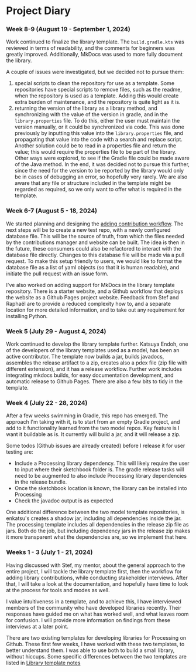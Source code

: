 # Project Diary

### Week 8-9 (August 19 - September 1, 2024)

Work continued to finalize the library template.
The `build.gradle.kts` was reviewed in terms of readability, and the comments for beginners was greatly improved.
Additionally, MkDocs was used to more fully document the library.

A couple of issues were investigated, but we decided not to pursue them:
1. special scripts to clean the repository for use as a template. Some repositories have special scripts to remove 
files, such as the readme, when the repository is used as a template. Adding this would create extra burden of maintenance, and the repository is quite light as it is.
2. returning the version of the library as a library method, and synchronizing with the value of the version in gradle, and in the `library.properties` file. To do this, either the user must maintain the version manually, or it 
could be synchronized via code. This was done previously by inputting this value into the `library.properties` file,
and propagating that value into the code with a search and replace script. Another solution could be to read in
a properties file and return the value; this would require the properties file to be part of the library. Other
ways were explored, to see if the Gradle file could be made aware of the Java method. In the end, it was decided
not to pursue this further, since the need for the version to be reported by the library would only be in cases of
debugging an error, so hopefully very rarely. We are also aware that any file or structure included in the template
might be regarded as required, so we only want to offer what is required in the template.


### Week 6-7 (August 5 - 18, 2024)

We started planning and designing the [adding contribution workflow](Adding_contribution_workflow_notes.md). The next steps will be to create a new test repo, with a newly configured database file. This will be the
source of truth, from which the files needed by the contributions manager
and website can be built. The idea is then in the future, these consumers
could also be refactored to interact with the database file directly. Changes to this database file will be made via a pull request. To make
this setup friendly to users, we would like to format the database file as
a list of yaml objects (so that it is human readable), and initiate the
pull request with an issue form.

I've also worked on adding support for MkDocs in the library template repository. There is a starter website, and a Github workflow that deploys the website as a Github Pages project website. Feedback from Stef and Raphaël are to provide a reduced complexity how to, and a separate location for more detailed information, and to take out any requirement for installing Python.


### Week 5 (July 29 - August 4, 2024)

Work continued to develop the library template further. Katsuya Endoh, one of the developers of the library templates used as a model, has been an active contributor. The template now builds a jar, builds javadocs, assembles the release artifact to a zip, creates also a pdex file (zip file with different extension), and it has a release workflow. Further work includes integrating mkdocs builds, for easy documentation development, and automatic release to Github Pages. There are also a few bits to tidy in the template.

### Week 4 (July 22 - 28, 2024)

After a few weeks swimming in Gradle, this repo has emerged. The approach I'm 
taking with it, is to start from an empty Gradle project, and add to it functionality
learned from the two model repos. Key feature is I want it buildable as is. It
currently will build a jar, and it will release a zip. 

Some todos (Github issues are already created) before I release it for user testing are:
- Include a Processing library dependency. This will likely require the user to 
input where their sketchbook folder is. The gradle release tasks will need to be
augmented to also include Processing library dependencies in the release bundle.
- Once the sketchbook location is known, the library can be installed into Processing
- Check the javadoc output is as expected

One additional difference between the two model template repositories, is enkatsu's
creates a shadow jar, including all dependencies inside the jar. The processing
template includes all dependencies in the release zip file as jars. Both do the job,
but including dependency jars in the release zip makes it more transparent what 
the dependencies are, so we implement that here.


### Weeks 1 - 3 (July 1 - 21, 2024)

Having discussed with Stef, my mentor, about the general approach to the entire 
project, I will tackle the library template first, then the workflow for adding 
library contributions, while conducting stakeholder interviews. After that, I will
take a look at the documentation, and hopefully have time to look at the process 
for tools and modes as well.

I value intuitiveness in a template, and to achieve this, I have interviewed 
members of the community who have developed libraries recently. Their responses 
have guided me on what has worked well, and what leaves room for confusion. I will 
provide more information on findings from these interviews at a later point.

There are two existing templates for developing libraries for Processing on 
Github. These first few weeks, I have worked with these two templates, to better 
understand them. I was able to use both to build a small library, without hiccups. Some specific 
differences between the two templates are listed in [Library template notes](Library_template_notes.md)